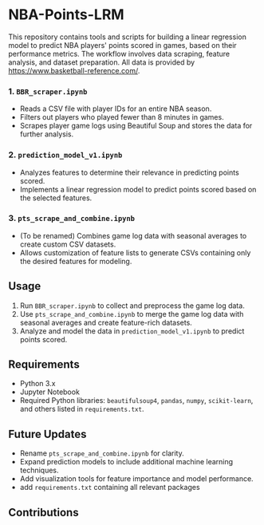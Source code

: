 # NBA-Points-LRM

This repository contains tools and scripts for building a linear regression model to predict NBA players' points scored in games, based on their performance metrics. The workflow involves data scraping, feature analysis, and dataset preparation. All data is provided by https://www.basketball-reference.com/.

### **1. `BBR_scraper.ipynb`**
- Reads a CSV file with player IDs for an entire NBA season.
- Filters out players who played fewer than 8 minutes in games.
- Scrapes player game logs using Beautiful Soup and stores the data for further analysis.

### **2. `prediction_model_v1.ipynb`**
- Analyzes features to determine their relevance in predicting points scored.
- Implements a linear regression model to predict points scored based on the selected features.

### **3. `pts_scrape_and_combine.ipynb`**
- (To be renamed) Combines game log data with seasonal averages to create custom CSV datasets.
- Allows customization of feature lists to generate CSVs containing only the desired features for modeling.

## Usage
1. Run `BBR_scraper.ipynb` to collect and preprocess the game log data.
2. Use `pts_scrape_and_combine.ipynb` to merge the game log data with seasonal averages and create feature-rich datasets.
3. Analyze and model the data in `prediction_model_v1.ipynb` to predict points scored.

## Requirements
- Python 3.x
- Jupyter Notebook
- Required Python libraries: `beautifulsoup4`, `pandas`, `numpy`, `scikit-learn`, and others listed in `requirements.txt`.

## Future Updates
- Rename `pts_scrape_and_combine.ipynb` for clarity.
- Expand prediction models to include additional machine learning techniques.
- Add visualization tools for feature importance and model performance.
- add `requirements.txt` containing all relevant packages

## Contributions
